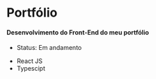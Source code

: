 # Portfólio

#### Desenvolvimento do Front-End do meu portfólio

- Status: Em andamento

* React JS
* Typescipt
